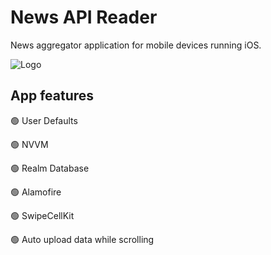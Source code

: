 
# News API Reader

News aggregator application for mobile devices running iOS.

![Logo](http://stepanok.com/github/newsapi.png)

    

## App features

🟢 User Defaults

🟢 NVVM

🟢 Realm Database

🟢 Alamofire

🟢 SwipeCellKit

🟢 Auto upload data while scrolling

  
